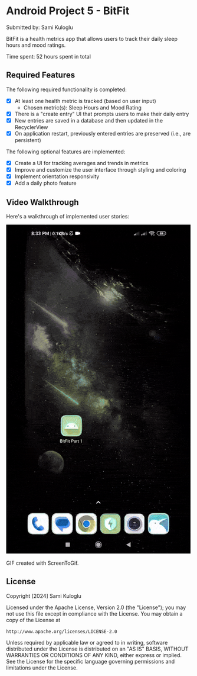 # Android Project 5 - BitFit

Submitted by: Sami Kuloglu

BitFit is a health metrics app that allows users to track their daily sleep hours and mood ratings.

Time spent: 52 hours spent in total

## Required Features

The following required functionality is completed:

- [x] At least one health metric is tracked (based on user input)  
  - Chosen metric(s): Sleep Hours and Mood Rating
- [x] There is a "create entry" UI that prompts users to make their daily entry
- [x] New entries are saved in a database and then updated in the RecyclerView
- [x] On application restart, previously entered entries are preserved (i.e., are persistent)

The following optional features are implemented:

- [x] Create a UI for tracking averages and trends in metrics
- [x] Improve and customize the user interface through styling and coloring
- [x] Implement orientation responsivity
- [x] Add a daily photo feature

## Video Walkthrough

Here's a walkthrough of implemented user stories:

<img src='gif/project_5.gif' title='Video Walkthrough' width='' alt='Video Walkthrough' />

GIF created with ScreenToGif.


## License

Copyright [2024] Sami Kuloglu

Licensed under the Apache License, Version 2.0 (the "License");
you may not use this file except in compliance with the License.
You may obtain a copy of the License at

    http://www.apache.org/licenses/LICENSE-2.0

Unless required by applicable law or agreed to in writing, software
distributed under the License is distributed on an "AS IS" BASIS,
WITHOUT WARRANTIES OR CONDITIONS OF ANY KIND, either express or implied.
See the License for the specific language governing permissions and
limitations under the License.
